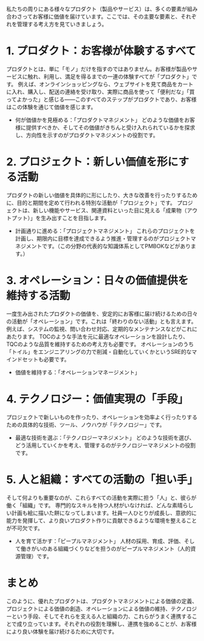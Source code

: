 私たちの周りにある様々なプロダクト（製品やサービス）は、多くの要素が組み合わさってお客様に価値を届けています。ここでは、その主要な要素と、それぞれを管理する考え方を見ていきましょう。

# 1. プロダクト：お客様が体験するすべて
プロダクトとは、単に「モノ」だけを指すのではありません。お客様が製品やサービスに触れ、利用し、満足を得るまでの一連の体験すべてが「プロダクト」です。
例えば、オンラインショッピングなら、ウェブサイトを見て商品をカートに入れ、購入し、配送の連絡を受け取り、実際に商品を使って「便利だな」「買ってよかった」と感じる――このすべてのステップがプロダクトであり、お客様はこの体験を通じて価値を感じます。
 * 何が価値かを見極める：「プロダクトマネジメント」
   どのような価値をお客様に提供すべきか、そしてその価値がきちんと受け入れられているかを探求し、方向性を示すのがプロダクトマネジメントの役割です。
# 2. プロジェクト：新しい価値を形にする活動
プロダクトの新しい価値を具体的に形にしたり、大きな改善を行ったりするために、目的と期間を定めて行われる特別な活動が「プロジェクト」です。
プロジェクトは、新しい機能やサービス、関連資料といった目に見える「成果物（アウトプット）」を生み出すことを目指します。
 * 計画通りに進める：「プロジェクトマネジメント」
   これらのプロジェクトを計画し、期限内に目標を達成できるよう推進・管理するのがプロジェクトマネジメントです。（この分野の代表的な知識体系としてPMBOKなどがあります。）
# 3. オペレーション：日々の価値提供を維持する活動
一度生み出されたプロダクトの価値を、安定的にお客様に届け続けるための日々の活動が「オペレーション」です。これは「終わりのない活動」とも言えます。
例えば、システムの監視、問い合わせ対応、定期的なメンテナンスなどがこれにあたります。
TOCのような手法を元に最適なオペレーションを設計したり、TQCのような品質を維持するための考え方も必要です。
オペレーションのうち「トイル」をエンジニアリングの力で削減・自動化していくかというSRE的なマインドセットも必要です。
- 価値を維持する：「オペレーションマネージメント」
# 4. テクノロジー：価値実現の「手段」
プロジェクトで新しいものを作ったり、オペレーションを効率よく行ったりするための具体的な技術、ツール、ノウハウが「テクノロジー」です。
 * 最適な技術を選ぶ：「テクノロジーマネジメント」
   どのような技術を選び、どう活用していくかを考え、管理するのがテクノロジーマネジメントの役割です。
# 5. 人と組織：すべての活動の「担い手」
そして何よりも重要なのが、これらすべての活動を実際に担う「人」と、彼らが働く「組織」です。
専門的なスキルを持つ人材がいなければ、どんな素晴らしい計画も絵に描いた餅になってしまいます。社員一人ひとりが成長し、意欲的に能力を発揮して、より良いプロダクト作りに貢献できるような環境を整えることが不可欠です。
 * 人を育て活かす：「ピープルマネジメント」
   人材の採用、育成、評価、そして働きがいのある組織づくりなどを担うのがピープルマネジメント（人的資源管理）です。
# まとめ
このように、優れたプロダクトは、プロダクトマネジメントによる価値の定義、プロジェクトによる価値の創造、オペレーションによる価値の維持、テクノロジーという手段、そしてそれらを支える人と組織の力、これらがうまく連携することで成り立っています。それぞれの役割を理解し、連携を強めることが、お客様により良い体験を届け続けるために大切です。
